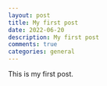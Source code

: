 ```yaml
---
layout: post
title: My first post
date: 2022-06-20
description: My first post
comments: true
categories: general
---
```

This is my first post.


